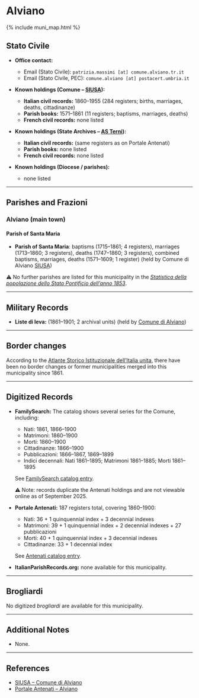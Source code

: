 # Alviano

{% include muni_map.html %}

## Stato Civile

* **Office contact:**

  * Email (Stato Civile): `patrizia.massimi [at] comune.alviano.tr.it`
  * Email (Stato Civile, PEC): `comune.alviano [at] postacert.umbria.it`

* **Known holdings (Comune – [SIUSA](https://siusa-archivi.cultura.gov.it/cgi-bin/siusa/pagina.pl?TipoPag=comparc&Chiave=306289)):**

  * **Italian civil records:** 1860–1955 (284 registers; births, marriages, deaths, cittadinanze)
  * **Parish books:** 1571–1861 (11 registers; baptisms, marriages, deaths)
  * **French civil records:** none listed

* **Known holdings (State Archives – [AS Terni](https://sias-archivi.cultura.gov.it/cgi-bin/pagina.pl?ChiaveAlbero=479690&ApriNodo=0&TipoPag=comparc&Chiave=512675&ChiaveRadice=479690&RicTipoScheda=ca&RicProgetto=as%2dterni&RicVM=ricercasemplice&RicFrmRicSemplice=stato%20civile&RicSez=complessi)):**

  * **Italian civil records:** (same registers as on Portale Antenati)
  * **Parish books:** none listed
  * **French civil records:** none listed

* **Known holdings (Diocese / parishes):**

  * none listed

---

## Parishes and Frazioni

### Alviano (main town)

#### Parish of Santa Maria

* **Parish of Santa Maria**: baptisms (1715–1861; 4 registers), marriages (1713–1860; 3 registers), deaths (1747–1860; 3 registers), combined baptisms, marriages, deaths (1571–1609; 1 register) (held by Comune di Alviano [SIUSA](https://siusa-archivi.cultura.gov.it/cgi-bin/siusa/pagina.pl?TipoPag=comparc&Chiave=306289))

⚠️ No further parishes are listed for this municipality in the *[Statistica della popolazione dello Stato Pontificio dell’anno 1853](https://www.google.it/books/edition/Statistics_della_popolazione_dello_Stato/v6dCAQAAMAAJ)*.

---

## Military Records

* **Liste di leva:** (1861–1901; 2 archival units) (held by [Comune di Alviano](https://siusa-archivi.cultura.gov.it/cgi-bin/siusa/pagina.pl?TipoPag=comparc&Chiave=306529&RicVM=ricercasemplice&RicFrmRicSemplice=Liste%20di%20leva&RicProgetto=reg%2dumb&RicSez=complessi))

---

## Border changes

According to the [Atlante Storico Istituzionale dell’Italia unita](http://dati.san.beniculturali.it/asi/local/), there have been no border changes or former municipalities merged into this municipality since 1861.

---

## Digitized Records

* **FamilySearch:** The catalog shows several series for the Comune, including:

  * Nati: 1861, 1866–1900
  * Matrimoni: 1860–1900
  * Morti: 1860–1900
  * Cittadinanze: 1866–1900
  * Pubblicazioni: 1866–1867, 1869–1899
  * Indici decennali: Nati 1861–1895; Matrimoni 1861–1885; Morti 1861–1895

  See [FamilySearch catalog entry](https://www.familysearch.org/en/search/catalog/778809).

  ⚠️ Note: records duplicate the Antenati holdings and are not viewable online as of September 2025.

* **Portale Antenati:** 187 registers total, covering 1860–1900:

  * Nati: 36 + 1 quinquennial index + 3 decennial indexes
  * Matrimoni: 39 + 1 quinquennial index + 2 decennial indexes + 27 pubblicazioni
  * Morti: 40 + 1 quinquennial index + 3 decennial indexes
  * Cittadinanze: 33 + 1 decennial index

  See [Antenati catalog entry](https://antenati.cultura.gov.it/search-registry/?localita=Alviano).

* **ItalianParishRecords.org:** none available for this municipality.

---

## Brogliardi

No digitized *brogliardi* are available for this municipality.

---

## Additional Notes

* None.

---

## References

* [SIUSA – Comune di Alviano](https://siusa-archivi.cultura.gov.it/cgi-bin/siusa/pagina.pl?TipoPag=comparc&Chiave=306289)
* [Portale Antenati – Alviano](https://antenati.cultura.gov.it/search-registry/?localita=Alviano)

